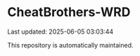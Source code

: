 # CheatBrothers-WRD

Last updated: 2025-06-05 03:03:44

This repository is automatically maintained.
